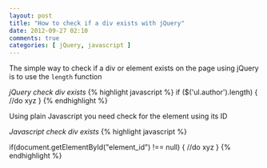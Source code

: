 ```yaml
---
layout: post
title: "How to check if a div exists with jQuery"
date: 2012-09-27 02:10
comments: true
categories: [ jQuery, javascript ]
---
```


The simple way to check if a div or element exists on the page using jQuery is to use the `length` function

_jQuery check div exists_
{% highlight javascript %}
if ($('ul.author').length)
{    
    //do xyz
}
{% endhighlight %}

Using plain Javascript you need check for the element using its ID

_Javascript check div exists_
{% highlight javascript %}

if(document.getElementById("element_id") !== null)
{
    //do xyz
}
{% endhighlight %}


